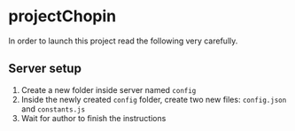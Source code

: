 # projectChopin

In order to launch this project read the following very carefully.

## Server setup

1. Create a new folder inside server named `config`
2. Inside the newly created `config` folder, create two new files: `config.json` and `constants.js`
3. Wait for author to finish the instructions
